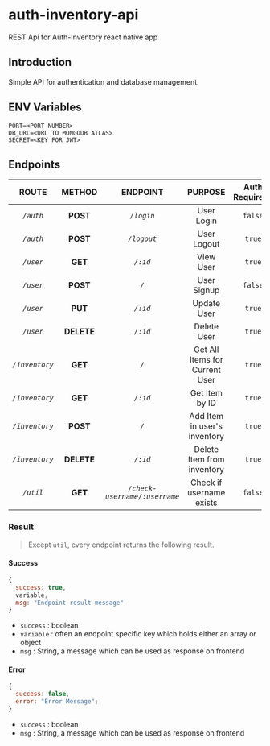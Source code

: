 # auth-inventory-api

REST Api for Auth-Inventory react native app

## Introduction

Simple API for authentication and database management.

## ENV Variables

```console
PORT=<PORT NUMBER>
DB_URL=<URL TO MONGODB ATLAS>
SECRET=<KEY FOR JWT>
```

## Endpoints

|     ROUTE      |   METHOD   |           ENDPOINT            |            PURPOSE             | Auth Required? |
| :------------: | :--------: | :---------------------------: | :----------------------------: | :------------: |
|   _`/auth`_    |  **POST**  |          _`/login`_           |           User Login           |    `false`     |
|   _`/auth`_    |  **POST**  |          _`/logout`_          |          User Logout           |     `true`     |
|   _`/user`_    |  **GET**   |           _`/:id`_            |           View User            |     `true`     |
|   _`/user`_    |  **POST**  |             _`/`_             |          User Signup           |    `false`     |
|   _`/user`_    |  **PUT**   |           _`/:id`_            |          Update User           |     `true`     |
|   _`/user`_    | **DELETE** |           _`/:id`_            |          Delete User           |     `true`     |
| _`/inventory`_ |  **GET**   |             _`/`_             | Get All Items for Current User |     `true`     |
| _`/inventory`_ |  **GET**   |           _`/:id`_            |         Get Item by ID         |     `true`     |
| _`/inventory`_ |  **POST**  |             _`/`_             |  Add Item in user's inventory  |     `true`     |
| _`/inventory`_ | **DELETE** |           _`/:id`_            |   Delete Item from inventory   |     `true`     |
|   _`/util`_    |  **GET**   | _`/check-username/:username`_ |    Check if username exists    |    `false`     |

### Result

> Except `util`, every endpoint returns the following result.

#### Success

```js
{
  success: true,
  variable,
  msg: "Endpoint result message"
}
```

- `success` : boolean
- `variable` : often an endpoint specific key which holds either an array or object
- `msg` : String, a message which can be used as response on frontend

#### Error

```js
{
  success: false,
  error: "Error Message";
}
```

- `success` : boolean
- `msg` : String, a message which can be used as response on frontend
